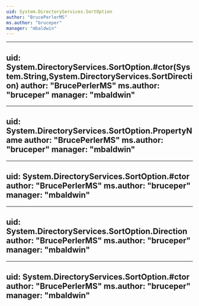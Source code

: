```yaml
---
uid: System.DirectoryServices.SortOption
author: "BrucePerlerMS"
ms.author: "bruceper"
manager: "mbaldwin"
---
```


---
uid: System.DirectoryServices.SortOption.#ctor(System.String,System.DirectoryServices.SortDirection)
author: "BrucePerlerMS"
ms.author: "bruceper"
manager: "mbaldwin"
---

---
uid: System.DirectoryServices.SortOption.PropertyName
author: "BrucePerlerMS"
ms.author: "bruceper"
manager: "mbaldwin"
---

---
uid: System.DirectoryServices.SortOption.#ctor
author: "BrucePerlerMS"
ms.author: "bruceper"
manager: "mbaldwin"
---

---
uid: System.DirectoryServices.SortOption.Direction
author: "BrucePerlerMS"
ms.author: "bruceper"
manager: "mbaldwin"
---

---
uid: System.DirectoryServices.SortOption.#ctor
author: "BrucePerlerMS"
ms.author: "bruceper"
manager: "mbaldwin"
---
